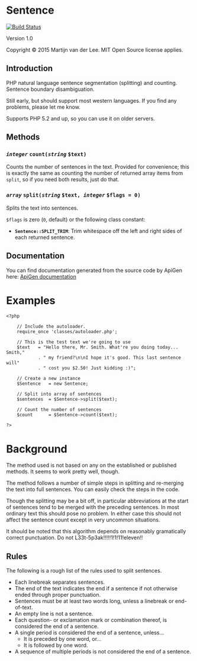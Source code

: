 Sentence
========
[![Build Status](https://travis-ci.org/vanderlee/phpSentence.svg)](https://travis-ci.org/vanderlee/phpSentence)

Version 1.0

Copyright &copy; 2015 Martijn van der Lee.
MIT Open Source license applies.

Introduction
------------
PHP natural language sentence segmentation (splitting) and counting.
Sentence boundary disambiguation.

Still early, but should support most western languages.
If you find any problems, please let me know.

Supports PHP 5.2 and up, so you can use it on older servers.

Methods
-------
### ***`integer`*** `count(`***`string`*** `$text)`
Counts the number of sentences in the text.
Provided for convenience; this is exactly the same as counting the number of
returned array items from `split`, so if you need both results, just do that.

### ***`array`*** `split(`***`string`*** `$text, `***`integer`*** `$flags = 0)`
Splits the text into sentences.

`$flags` is zero (`0`, default) or the following class constant:

-	**`Sentence::SPLIT_TRIM`**: Trim whitespace off the left and right sides of
	each returned sentence.

Documentation
-------------
You can find documentation generated from the source code by ApiGen here: [ApiGen documentation](doc/)

Examples
========
	<?php

		// Include the autoloader.
		require_once 'classes/autoloader.php';

		// This is the test text we're going to use
		$text	= "Hello there, Mr. Smith. What're you doing today... Smith,"
				. " my friend?\n\nI hope it's good. This last sentence will"
				. " cost you $2.50! Just kidding :)";

		// Create a new instance
		$Sentence	= new Sentence;

		// Split into array of sentences
		$sentences	= $Sentence->split($text);

		// Count the number of sentences
		$count		= $Sentence->count($text);

	?>

Background
==========
The method used is not based on any on the established or published methods.
It seems to work pretty well, though.

The method follows a number of simple steps in splitting and re-merging the
text into full sentences. You can easily check the steps in the code.

Though the splitting may be a bit off, in particular abbreviations at the start
of sentences tend to be merged with the preceding sentences. In most ordinary
text this should pose no problem. In either case this should not affect the
sentence count except in very uncommon situations.

It should be noted that this algorithm depends on reasonably gramatically
correct punctuation. Do not L33t-5p3ak!!!!!1!1!11!eleven!!

Rules
-----
The following is a rough list of the rules used to split sentences.

-	Each linebreak separates sentences.
-	The end of the text indicates the end if a sentence if not otherwise ended
	through proper punctuation.
-	Sentences must be at least two words long, unless a linebreak or end-of-text.
-	An empty line is not a sentence.
-	Each question- or exclamation mark or combination thereof, is considered
	the end of a sentence.
-	A single period is considered the end of a sentence, unless...
	-	It is preceded by one word, or...
	-	It is followed by one word.
-	A sequence of multiple periods is not considered the end of a sentence.
		